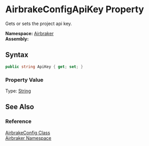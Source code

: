 AirbrakeConfigApiKey Property
=============================
Gets or sets the project api key.

**Namespace:** [Airbraker][1]  
**Assembly:**

Syntax
------

```csharp
public string ApiKey { get; set; }
```

### Property Value
Type: [String][2]

See Also
--------

### Reference
[AirbrakeConfig Class][3]  
[Airbraker Namespace][1]  

[1]: ../README.md
[2]: http://msdn.microsoft.com/en-us/library/s1wwdcbf
[3]: README.md